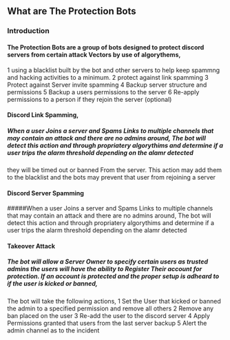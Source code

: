 ## What are The Protection Bots

### Introduction

#### The Protection Bots are a group of bots designed to protect discord servers from certain attack Vectors by use of algorythems,
  1 using a blacklist built by the bot and other servers to help keep spammng and hacking activities to a minimum.
  2 protect against link spamming
  3 Protect against Server invite spamming
  4 Backup server structure and permissions
  5 Backup a users permissions to the server
  6 Re-apply permissions to a person if they rejoin the server (optional)


#### Discord Link Spamming, 
##### When a user Joins a server and Spams Links to multiple channels that may contain an attack and there are no admins around, The bot will detect this action and through propriatery algorythims and determine if a user trips the alarm threshold depending on the alamr detected
they will be timed out or banned From the server. This action may add them to the blacklist and the bots may prevent that user from rejoining a server

#### Discord Server Spamming
#####When a user Joins a server and Spams Links to multiple channels that may contain an attack and there are no admins around,
The bot will detect this action and through propriatery algorythims and determine if a user trips the alarm threshold depending on the alamr detected

#### Takeover Attack
##### The bot will allow a Server Owner to specify certain users as trusted admins the users will have the ability to Register Their account for protection. If an account is protected and the proper setup is adheard to if the user is kicked or banned,
The bot will take the following actions,
  1 Set the User that kicked or banned the admin to a specified permission and remove all others
  2 Remove any ban placed on the user
  3 Re-add the user to the discord server
  4 Apply Permissions granted that users from the last server backup
  5 Alert the admin channel as to the incident

